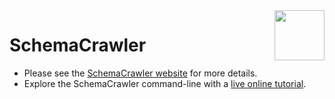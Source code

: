 <img src="https://raw.githubusercontent.com/schemacrawler/SchemaCrawler/master/schemacrawler-website/src/site/resources/images/schemacrawler_logo.png" height="80px" width="80px" align="right" />

# SchemaCrawler

* Please see the [SchemaCrawler website](https://www.schemacrawler.com/) for more details.
* Explore the SchemaCrawler command-line with a [live online tutorial](https://killercoda.com/schemacrawler).

